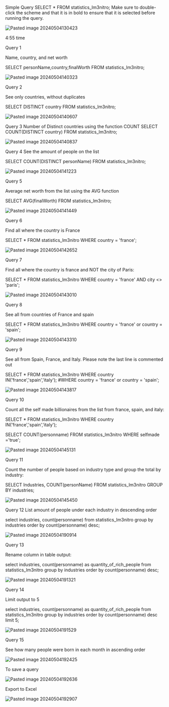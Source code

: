 Simple Query
SELECT * FROM statistics_lm3nitro;
Make sure to double-click the scheme and that it is in bold to ensure that it is selected before running the query.

![Pasted image 20240504130423](https://github.com/lm3nitro/Projects/assets/55665256/c669a29f-3f0c-4c22-95d3-9c0808f12970)

4:55 time

Query 1

Name, country, and net worth

SELECT personName,country,finalWorth FROM statistics_lm3nitro;

![Pasted image 20240504140323](https://github.com/lm3nitro/Projects/assets/55665256/3e277739-5150-4345-bf9a-c08c5f782714)


Query 2

See only countries, without duplicates

SELECT DISTINCT country FROM statistics_lm3nitro;

![Pasted image 20240504140607](https://github.com/lm3nitro/Projects/assets/55665256/75f9fbef-f882-4141-a8dc-55f03ac7d7ae)


Query 3
Number of Distinct countries using the function COUNT
SELECT COUNT(DISTINCT country) FROM statistics_lm3nitro;

![Pasted image 20240504140837](https://github.com/lm3nitro/Projects/assets/55665256/fbaf358f-66fd-42c0-9d3b-8deb7f9bd1e3)

Query 4
See the amount of people on the list

SELECT COUNT(DISTINCT personName) FROM statistics_lm3nitro;

![Pasted image 20240504141223](https://github.com/lm3nitro/Projects/assets/55665256/7e9e13b8-5e47-4c80-ac21-cebc1e17318e)

Query 5

Average net worth from the list using the AVG function

SELECT AVG(finalWorth) FROM statistics_lm3nitro;


![Pasted image 20240504141449](https://github.com/lm3nitro/Projects/assets/55665256/6be56c42-14b1-402a-af8a-302b3ea31816)


Query 6

Find all where the country is France

SELECT * FROM statistics_lm3nitro
WHERE country = 'france';


![Pasted image 20240504142652](https://github.com/lm3nitro/Projects/assets/55665256/60d4245d-3bd8-49c5-973f-f5636fe8819f)

Query 7

Find all where the country is france and NOT the city of Paris:

SELECT * FROM statistics_lm3nitro
WHERE country = 'france' AND city <> 'paris';

![Pasted image 20240504143010](https://github.com/lm3nitro/Projects/assets/55665256/e261c5d3-2c96-44ea-aa87-fd6ecd4a2ddb)


Query 8

See all from countries of France and spain

SELECT * FROM statistics_lm3nitro
WHERE country = 'france' or country = 'spain';


![Pasted image 20240504143310](https://github.com/lm3nitro/Projects/assets/55665256/dbace42c-c67c-48ba-bf93-d18705ef294f)


Query 9

See all from Spain, France, and Italy. Please note the last line is commented out

SELECT * FROM statistics_lm3nitro
WHERE country IN('france','spain','italy');
#WHERE country = 'france' or country = 'spain';


![Pasted image 20240504143817](https://github.com/lm3nitro/Projects/assets/55665256/0e489656-737e-441d-b62a-0a0bdd10f38a)


Query 10 

Count all the self made billionaires from the list from france, spain, and italy:

SELECT * FROM statistics_lm3nitro
WHERE country IN('france','spain','italy');

SELECT COUNT(personname) FROM statistics_lm3nitro
WHERE selfmade ='true';

![Pasted image 20240504145131](https://github.com/lm3nitro/Projects/assets/55665256/a161c2b1-67fb-426c-bde0-9713d5fbd65c)



Query 11

Count the number of people based on industry type and group the total by industry:

SELECT Industries, COUNT(personName) FROM statistics_lm3nitro
GROUP BY industries;


![Pasted image 20240504145450](https://github.com/lm3nitro/Projects/assets/55665256/79094849-51ce-4dc9-9b74-41d4dfcab596)


Query 12
List amount of people under each industry in descending order

select industries, count(personname) from statistics_lm3nitro
group by industries
order by count(personname) desc;


![Pasted image 20240504190914](https://github.com/lm3nitro/Projects/assets/55665256/5313d7bf-2eb9-44fa-be87-e6a28cf5ee82)



Query 13

Rename column in table output:

select industries, count(personname) as quantity_of_rich_people from statistics_lm3nitro
group by industries
order by count(personname) desc;

![Pasted image 20240504191321](https://github.com/lm3nitro/Projects/assets/55665256/c7e06543-de72-4280-aece-30130066af80)

Query 14

Limit output to 5

select industries, count(personname) as quantity_of_rich_people from statistics_lm3nitro
group by industries
order by count(personname) desc
limit 5;

![Pasted image 20240504191529](https://github.com/lm3nitro/Projects/assets/55665256/154ebf33-d697-44c6-a7e6-e184304d552b)



Query 15

See how many people were born in each month in ascending order

![Pasted image 20240504192425](https://github.com/lm3nitro/Projects/assets/55665256/9fe2c159-0280-4438-823a-862c43457736)


To save a query

![Pasted image 20240504192636](https://github.com/lm3nitro/Projects/assets/55665256/8119d6d3-a616-4265-8382-23e5a9569b9b)


Export to Excel

![Pasted image 20240504192907](https://github.com/lm3nitro/Projects/assets/55665256/6ca76c10-584f-4c97-a672-b337f5c8f26d)



